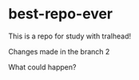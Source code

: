# best-repo-ever

This is a repo for study with tralhead!

Changes made in the branch 2

What could happen?